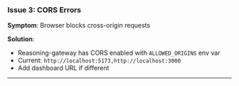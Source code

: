 ### Issue 3: CORS Errors

**Symptom**: Browser blocks cross-origin requests

**Solution**:

- Reasoning-gateway has CORS enabled with `ALLOWED_ORIGINS` env var
- Current: `http://localhost:5173,http://localhost:3000`
- Add dashboard URL if different

---
